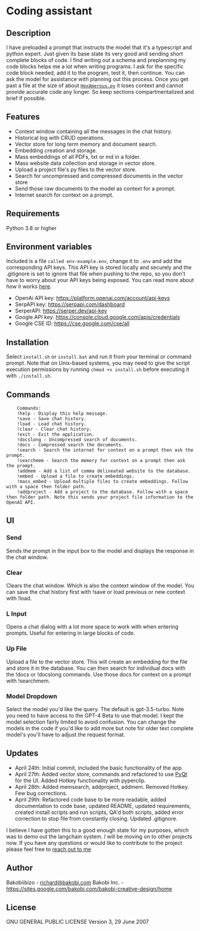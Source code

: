 # Coding assistant

## Description

I have preloaded a prompt that instructs the model that it's a typescript and python expert. Just given its base state its very good and sending short complete blocks of code. I find writing out a schema and preplanning my code blocks helps me a lot when writing programs. I ask for the specific code block needed, add it to the program, test it, then continue. You can ask the model for assistance with planning out this process. Once you get past a file at the size of about [`HexAmerous.py`](HexAmerous.py) it loses context and cannot provide accurate code any longer. So keep sections compartmentalized and brief if possible.

## Features

- Context window containing all the messages in the chat history.
- Historical log with CRUD operations.
- Vector store for long term memory and document search.
- Embedding creation and storage.
- Mass embeddings of all PDFs, txt or md in a folder.
- Mass website data collection and storage in vector store.
- Upload a project file's py files to the vector store.
- Search for uncompressed and compressed documents in the vector store
- Send those raw documents to the model as context for a prompt.
- Internet search for context on a prompt.

## Requirements

Python 3.8 or higher

## Environment variables

Included is a file `called env-example.env`, change it to `.env` and add the corresponding API keys. This API key is stored locally and securely and the .gitignore is set to ignore that file when pushing to the repo, so you don't have to worry about your API keys being exposed. You can read more about how it works [here](https://pypi.org/project/python-dotenv/).
- OpenAi API key: https://platform.openai.com/account/api-keys
- SerpAPI key: https://serpapi.com/dashboard
- SerperAPI: https://serper.dev/api-key
- Google API key: https://console.cloud.google.com/apis/credentials
- Google CSE ID: https://cse.google.com/cse/all

## Installation

Select `install.sh` or `install.bat` and run it from your terminal or command prompt. Note that on Unix-based systems, you may need to give the script execution permissions by running `chmod +x install.sh` before executing it with `./install.sh`.

## Commands

        Commands:
        !help - Display this help message.
        !save - Save chat history.
        !load - Load chat history.
        !clear - Clear chat history.
        !exit - Exit the application.
        !docslong - Uncompressed search of documents.
        !docs - Compressed search the documents.
        !search - Search the internet for context on a prompt then ask the prompt.
        !searchmem - Search the memory for context on a prompt then ask the prompt.
        !addmem - Add a list of comma delineated website to the database.
        !embed - Upload a file to create embeddings.
        !mass_embed - Upload multiple files to create embeddings. Follow with a space then folder path.
        !addproject - Add a project to the database. Follow with a space then folder path. Note this sends your project file information to the OpenAI API.

## UI

### Send

Sends the prompt in the input box to the model and displays the response in the chat window.

### Clear

Clears the chat window. Which is also the context window of the model. You can save the chat history first with !save or load previous or new context with !load.

### L Input

Opens a chat dialog with a lot more space to work with when entering prompts. Useful for entering in large blocks of code.

### Up File

Upload a file to the vector store. This will create an embedding for the file and store it in the database. You can then search for individual docs with the !docs or !docslong commands. Use those docs for context on a prompt with !searchmem.

### Model Dropdown

Select the model you'd like the query. The default is gpt-3.5-turbo. Note you need to have access to the GPT-4 Beta to use that model. I kept the model selection fairly limited to avoid confusion. You can change the models in the code if you'd like to add more but note for older text complete model's you'll have to adjust the request format.

## Updates

- April 24th: Initial commit, included the basic functionality of the app.
- April 27th: Added vector store, commands and refactored to use [PyQt](https://riverbankcomputing.com/software/pyqt/intro) for the UI. Added Hotkey functionality with pyperclip.
- April 28th: Added memsearch, addproject, addmem. Removed Hotkey. Few bug corrections.
- April 29th: Refactored code base to be more readable, added documentation to code base, updated README, updated requirements, created install scripts and run scripts, QA'd both scripts, added error correction to stop file from constantly closing. Updated .gitignore.

I believe I have gotten this to a good enough state for my purposes, which was to demo out the langchain system. I will be moving on to other projects now. If you have any questions or would like to contribute to the project please feel free to [reach out to me](mailto:richard@bakobi.com)

## Author
Bakobiibizo - richard@bakobi.com
Bakobi Inc. - https://sites.google.com/bakobi.com/bakobi-creative-design/home

## License

GNU GENERAL PUBLIC LICENSE Version 3, 29 June 2007

